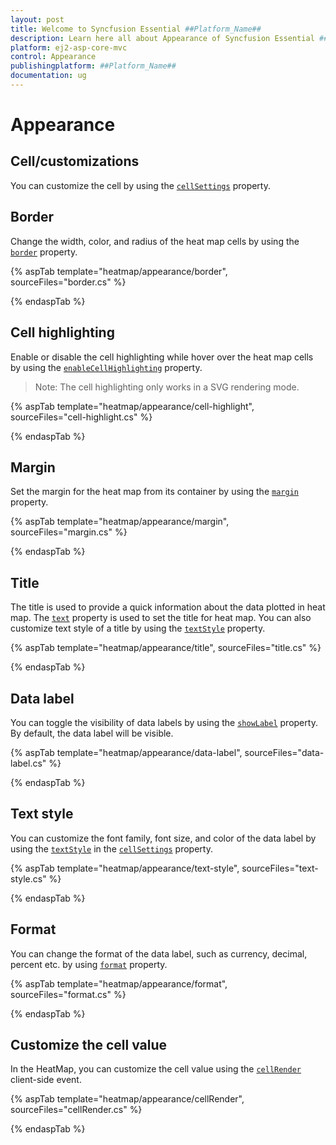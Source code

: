 ```yaml
---
layout: post
title: Welcome to Syncfusion Essential ##Platform_Name##
description: Learn here all about Appearance of Syncfusion Essential ##Platform_Name## widgets based on HTML5 and jQuery.
platform: ej2-asp-core-mvc
control: Appearance
publishingplatform: ##Platform_Name##
documentation: ug
---
```



# Appearance

## Cell/customizations

You can customize the cell by using the [`cellSettings`](https://help.syncfusion.com/cr/aspnetcore-js2/Syncfusion.EJ2~Syncfusion.EJ2.HeatMap.HeatMap~CellSettings.html) property.

## Border

Change the width, color, and radius of the heat map cells by using the [`border`](https://help.syncfusion.com/cr/aspnetcore-js2/Syncfusion.EJ2~Syncfusion.EJ2.HeatMap.HeatMapCellSettings~Border.html) property.

{% aspTab template="heatmap/appearance/border", sourceFiles="border.cs" %}

{% endaspTab %}

## Cell highlighting

Enable or disable the cell highlighting while hover over the heat map cells by using the  [`enableCellHighlighting`](https://help.syncfusion.com/cr/aspnetcore-js2/Syncfusion.EJ2~Syncfusion.EJ2.HeatMap.HeatMapCellSettings~EnableCellHighlighting.html) property.

>Note: The cell highlighting only works in a SVG rendering mode.

{% aspTab template="heatmap/appearance/cell-highlight", sourceFiles="cell-highlight.cs" %}

{% endaspTab %}

## Margin

Set the margin for the heat map from its container by using the  [`margin`](https://help.syncfusion.com/cr/aspnetcore-js2/Syncfusion.EJ2~Syncfusion.EJ2.HeatMap.HeatMap~Margin.html) property.

{% aspTab template="heatmap/appearance/margin", sourceFiles="margin.cs" %}

{% endaspTab %}

## Title

The title is used to provide a quick information about the data plotted in heat map. The [`text`](https://help.syncfusion.com/cr/aspnetcore-js2/Syncfusion.EJ2~Syncfusion.EJ2.HeatMap.HeatMapTitle~Text.html) property is used to set the title for heat map. You can also customize text style of a title by using the [`textStyle`](https://help.syncfusion.com/cr/aspnetcore-js2/Syncfusion.EJ2~Syncfusion.EJ2.HeatMap.HeatMapTitle~TextStyle.html) property.

{% aspTab template="heatmap/appearance/title", sourceFiles="title.cs" %}

{% endaspTab %}

## Data label

You can toggle the visibility of data labels by using the [`showLabel`](https://help.syncfusion.com/cr/aspnetcore-js2/Syncfusion.EJ2~Syncfusion.EJ2.HeatMap.HeatMapCellSettings~ShowLabel.html) property. By default, the data label will be visible.

{% aspTab template="heatmap/appearance/data-label", sourceFiles="data-label.cs" %}

{% endaspTab %}

## Text style

You can customize the font family, font size, and color of the data label by using the [`textStyle`](https://help.syncfusion.com/cr/aspnetcore-js2/Syncfusion.EJ2~Syncfusion.EJ2.HeatMap.HeatMapCellSettings~TextStyle.html) in the [`cellSettings`](https://help.syncfusion.com/cr/aspnetcore-js2/Syncfusion.EJ2~Syncfusion.EJ2.HeatMap.HeatMap~CellSettings.html) property.

{% aspTab template="heatmap/appearance/text-style", sourceFiles="text-style.cs" %}

{% endaspTab %}

## Format

You can change the format of the data label, such as currency, decimal, percent etc. by using [`format`](https://help.syncfusion.com/cr/aspnetcore-js2/Syncfusion.EJ2~Syncfusion.EJ2.HeatMap.HeatMapCellSettings~Format.html) property.

{% aspTab template="heatmap/appearance/format", sourceFiles="format.cs" %}

{% endaspTab %}

## Customize the cell value

In the HeatMap, you can customize the cell value using the [`cellRender`](https://help.syncfusion.com/cr/aspnetcore-js2/Syncfusion.EJ2~Syncfusion.EJ2.HeatMap.HeatMap~CellRender.html) client-side event.

{% aspTab template="heatmap/appearance/cellRender", sourceFiles="cellRender.cs" %}

{% endaspTab %}